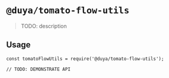 # `@duya/tomato-flow-utils`

> TODO: description

## Usage

```
const tomatoFlowUtils = require('@duya/tomato-flow-utils');

// TODO: DEMONSTRATE API
```
